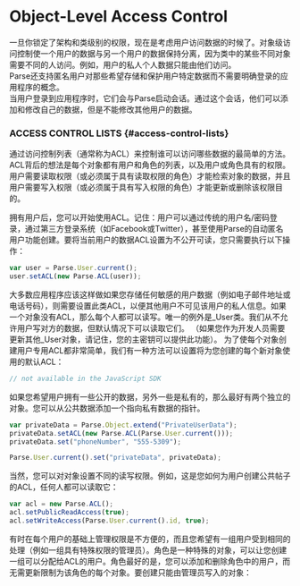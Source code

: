 # Object-Level Access Control

一旦你锁定了架构和类级别的权限，现在是考虑用户访问数据的时候了。对象级访问控制使一个用户的数据与另一个用户的数据保持分离，因为类中的某些不同对象需要不同的人访问。例如，用户的私人个人数据只能由他们访问。  
Parse还支持匿名用户对那些希望存储和保护用户特定数据而不需要明确登录的应用程序的概念。  
当用户登录到应用程序时，它们会与Parse启动会话。通过这个会话，他们可以添加和修改自己的数据，但是不能修改其他用户的数据。

### ACCESS CONTROL LISTS {#access-control-lists}

通过访问控制列表（通常称为ACL）来控制谁可以访问哪些数据的最简单的方法。 ACL背后的想法是每个对象都有用户和角色的列表，以及用户或角色具有的权限。用户需要读取权限（或必须属于具有读取权限的角色）才能检索对象的数据，并且用户需要写入权限（或必须属于具有写入权限的角色）才能更新或删除该权限目的。

拥有用户后，您可以开始使用ACL。记住：用户可以通过传统的用户名/密码登录，通过第三方登录系统（如Facebook或Twitter），甚至使用Parse的自动匿名用户功能创建。要将当前用户的数据ACL设置为不公开可读，您只需要执行以下操作：

```js
var user = Parse.User.current();
user.setACL(new Parse.ACL(user));
```

大多数应用程序应该这样做如果您存储任何敏感的用户数据（例如电子邮件地址或电话号码），则需要设置此类ACL，以便其他用户不可见该用户的私人信息。如果一个对象没有ACL，那么每个人都可以读写。唯一的例外是\_User类。我们从不允许用户写对方的数据，但默认情况下可以读取它们。 （如果您作为开发人员需要更新其他\_User对象，请记住，您的主密钥可以提供此功能）。 为了使每个对象创建用户专用ACL都非常简单，我们有一种方法可以设置将为您创建的每个新对象使用的默认ACL：

```js
// not available in the JavaScript SDK
```

如果您希望用户拥有一些公开的数据，另外一些是私有的，那么最好有两个独立的对象。您可以从公共数据添加一个指向私有数据的指针。

```js
var privateData = Parse.Object.extend("PrivateUserData");
privateData.setACL(new Parse.ACL(Parse.User.current()));
privateData.set("phoneNumber", "555-5309");

Parse.User.current().set("privateData", privateData);
```

当然，您可以对对象设置不同的读写权限。例如，这是您如何为用户创建公共帖子的ACL，任何人都可以读取它：

```js
var acl = new Parse.ACL();
acl.setPublicReadAccess(true);
acl.setWriteAccess(Parse.User.current().id, true);
```

  


有时在每个用户的基础上管理权限是不方便的，而且您希望有一组用户受到相同的处理（例如一组具有特殊权限的管理员）。角色是一种特殊的对象，可以让您创建一组可以分配给ACL的用户。角色最好的是，您可以添加和删除角色中的用户，而无需更新限制为该角色的每个对象。要创建只能由管理员写入的对象：

